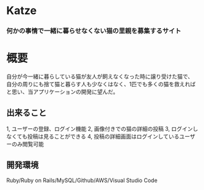 # Katze
### 何かの事情で一緒に暮らせなくない猫の里親を募集するサイト
# 概要
自分が今一緒に暮らしている猫が友人が飼えなくなった時に譲り受けた猫で、
自分の周りにも捨て猫と暮らす人も少なくはなく、1匹でも多くの猫を救えればと思い、当アプリケーションの開発に望んだ。
## 出来ること
1, ユーザーの登録、ログイン機能
2, 画像付きでの猫の詳細の投稿
3, ログインしなくても投稿は見ることができる
4, 投稿の詳細画面はログインしているユーザーのみ閲覧可能
## 開発環境
Ruby/Ruby on Rails/MySQL/Github/AWS/Visual Studio Code


